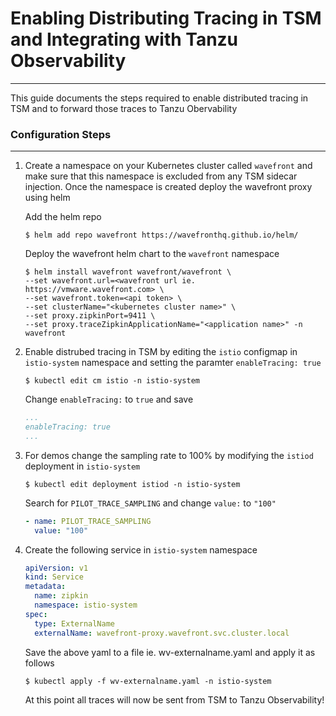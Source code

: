 # Enabling Distributing Tracing in TSM and Integrating with Tanzu Observability
---
This guide documents the steps required to enable distributed tracing in TSM and to forward those traces to Tanzu Obervability  


### Configuration Steps
---
1. Create a namespace on your Kubernetes cluster called `wavefront` and make sure that this namespace is excluded from any TSM sidecar injection. Once the namespace is created deploy the wavefront proxy using helm

    Add the helm repo
    ```shell
    $ helm add repo wavefront https://wavefronthq.github.io/helm/
    ```
    Deploy the wavefront helm chart to the `wavefront` namespace 
    ```shell
    $ helm install wavefront wavefront/wavefront \          
    --set wavefront.url=<wavefront url ie. https://vmware.wavefront.com> \    
    --set wavefront.token=<api token> \  
    --set clusterName="<kubernetes cluster name>" \
    --set proxy.zipkinPort=9411 \
    --set proxy.traceZipkinApplicationName="<application name>" -n wavefront
    ```

2. Enable distrubed tracing in TSM by editing the `istio` configmap in `istio-system` namespace and setting the paramter `enableTracing: true` 
    ```shell
    $ kubectl edit cm istio -n istio-system
    ```
    Change `enableTracing:` to `true` and save
    ```yaml
    ...
    enableTracing: true 
    ...
    ```

3. For demos change the sampling rate to 100% by modifying the `istiod` deployment in `istio-system` 
    ```shell
    $ kubectl edit deployment istiod -n istio-system
    ```
    Search for `PILOT_TRACE_SAMPLING` and change `value:` to `"100"`
    ```yaml
    - name: PILOT_TRACE_SAMPLING
      value: "100"
    ```

4.  Create the following service in `istio-system` namespace
    ```yaml
    apiVersion: v1
    kind: Service
    metadata:
      name: zipkin
      namespace: istio-system
    spec:
      type: ExternalName
      externalName: wavefront-proxy.wavefront.svc.cluster.local    

    ```
    Save the above yaml to a file ie. wv-externalname.yaml and apply it as follows
    ```shell
    $ kubectl apply -f wv-externalname.yaml -n istio-system
    ```
    At this point all traces will now be sent from TSM to Tanzu Observability!

